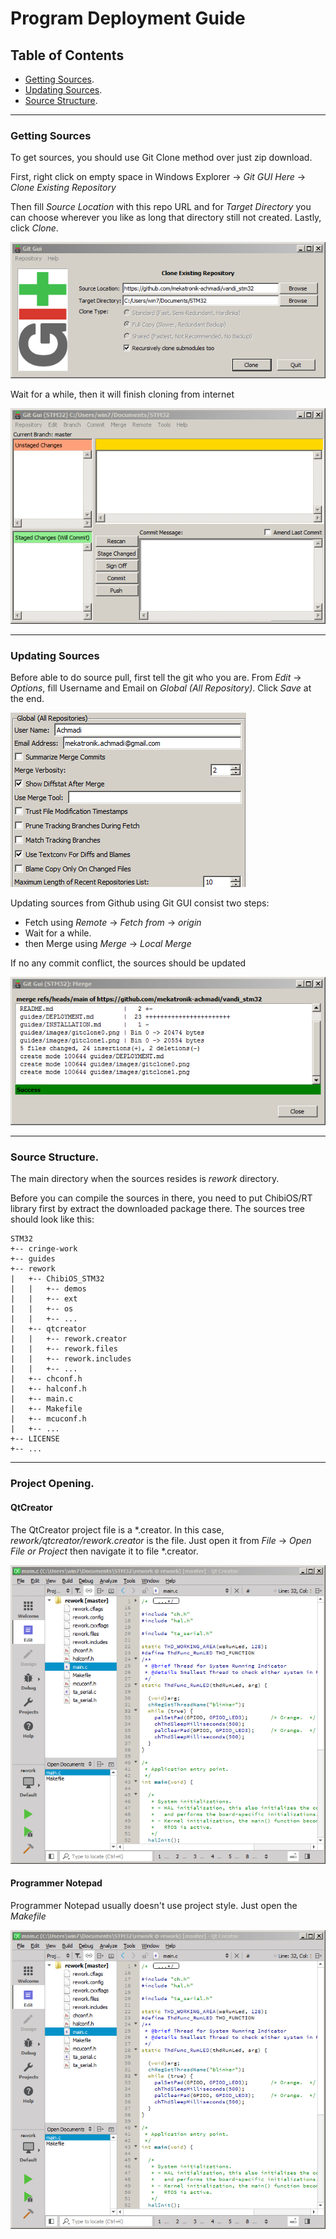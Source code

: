 # Program Deployment Guide

## Table of Contents

- [Getting Sources](https://github.com/mekatronik-achmadi/vandi_stm32/blob/main/guides/DEPLOYMENT.md#getting-sources).
- [Updating Sources](https://github.com/mekatronik-achmadi/vandi_stm32/blob/main/guides/DEPLOYMENT.md#updating-sources).
- [Source Structure](https://github.com/mekatronik-achmadi/vandi_stm32/blob/main/guides/DEPLOYMENT.md#source-structure).

-------------------------------------------------------------------

### Getting Sources

To get sources, you should use Git Clone method over just zip download.

First, right click on empty space in Windows Explorer -> _Git GUI Here_ -> _Clone Existing Repository_

Then fill _Source Location_ with this repo URL and
for _Target Directory_ you can choose wherever you like as long that directory still not created.
Lastly, click _Clone_.

![images](images/gitclone0.png?raw=true)

Wait for a while, then it will finish cloning from internet

![images](images/gitclone1.png?raw=true)

-------------------------------------------------------------------

### Updating Sources

Before able to do source pull, first tell the git who you are.
From _Edit_ -> _Options_, fill Username and Email on _Global (All Repository)_.
Click _Save_ at the end.

![images](images/gitpull0.png?raw=true)

Updating sources from Github using Git GUI consist two steps:
- Fetch using _Remote_ -> _Fetch from_ -> _origin_
- Wait for a while.
- then Merge using _Merge_ -> _Local Merge_

If no any commit conflict, the sources should be updated

![images](images/gitpull1.png?raw=true)

-------------------------------------------------------------------

### Source Structure.

The main directory when the sources resides is _rework_ directory.

Before you can compile the sources in there, you need to put ChibiOS/RT library first by extract the downloaded package there.
The sources tree should look like this:

~~~
STM32
+-- cringe-work
+-- guides
+-- rework
|   +-- ChibiOS_STM32
|   |   +-- demos
|   |   +-- ext
|   |   +-- os
|   |   +-- ...
|   +-- qtcreator
|   |   +-- rework.creator
|   |   +-- rework.files
|   |   +-- rework.includes
|   |   +-- ...
|   +-- chconf.h
|   +-- halconf.h
|   +-- main.c
|   +-- Makefile
|   +-- mcuconf.h
|   +-- ...
+-- LICENSE
+-- ...
~~~

-------------------------------------------------------------------

### Project Opening.

#### QtCreator

The QtCreator project file is a *.creator.
In this case, *rework/qtcreator/rework.creator* is the file.
Just open it from _File_ -> _Open File or Project_ then navigate it to file *.creator.

![images](images/prjqt.png?raw=true)

#### Programmer Notepad

Programmer Notepad usually doesn't use project style.
Just open the *Makefile*

![images](images/prjqt.png?raw=true)
